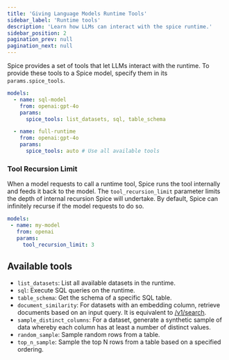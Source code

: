 ```yaml
---
title: 'Giving Language Models Runtime Tools'
sidebar_label: 'Runtime tools'
description: 'Learn how LLMs can interact with the spice runtime.'
sidebar_position: 2
pagination_prev: null
pagination_next: null
---
```


Spice provides a set of tools that let LLMs interact with the runtime. To provide these tools to a Spice model, specify them in its `params.spice_tools`.
```yaml
models:
  - name: sql-model
    from: openai:gpt-4o
    params:
      spice_tools: list_datasets, sql, table_schema

  - name: full-runtime
    from: openai:gpt-4o
    params:
      spice_tools: auto # Use all available tools
```

### Tool Recursion Limit
When a model requests to call a runtime tool, Spice runs the tool internally and feeds it back to the model. The `tool_recursion_limit` parameter limits the depth of internal recursion Spice will undertake. By default, Spice can infinitely recurse if the model requests to do so. 

```yaml
models:
 - name: my-model
   from: openai
   params:
     tool_recursion_limit: 3
```

## Available tools
 - `list_datasets`: List all available datasets in the runtime.
 - `sql`: Execute SQL queries on the runtime.
 - `table_schema`: Get the schema of a specific SQL table.
 - `document_similarity`: For datasets with an embedding column, retrieve documents based on an input query. It is equivalent to [/v1/search](/api/http/search).
 - `sample_distinct_columns`: For a dataset, generate a synthetic sample of data whereby each column has at least a number of distinct values.
 - `random_sample`: Sample random rows from a table.
 - `top_n_sample`: Sample the top N rows from a table based on a specified ordering.
